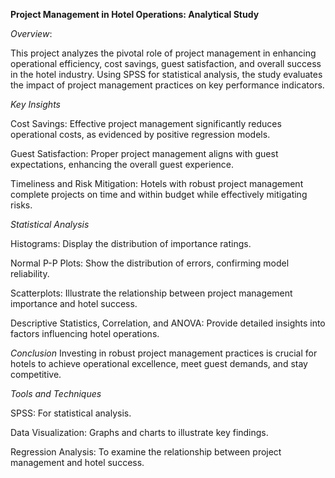 ****Project Management in Hotel Operations: Analytical Study****

*Overview*:

This project analyzes the pivotal role of project management in enhancing operational efficiency, cost savings, guest satisfaction, and overall success in the hotel industry. Using SPSS for statistical analysis, the study evaluates the impact of project management practices on key performance indicators.

*Key Insights*

Cost Savings: Effective project management significantly reduces operational costs, as evidenced by positive regression models.

Guest Satisfaction: Proper project management aligns with guest expectations, enhancing the overall guest experience.

Timeliness and Risk Mitigation: Hotels with robust project management complete projects on time and within budget while effectively mitigating risks.

*Statistical Analysis*

Histograms: Display the distribution of importance ratings.

Normal P-P Plots: Show the distribution of errors, confirming model reliability.

Scatterplots: Illustrate the relationship between project management importance and hotel success.

Descriptive Statistics, Correlation, and ANOVA: Provide detailed insights into factors influencing hotel operations.

*Conclusion*
Investing in robust project management practices is crucial for hotels to achieve operational excellence, meet guest demands, and stay competitive.

*Tools and Techniques*

SPSS: For statistical analysis.

Data Visualization: Graphs and charts to illustrate key findings.

Regression Analysis: To examine the relationship between project management and hotel success.
